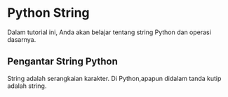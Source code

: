 # Python String
 Dalam tutorial ini, Anda akan belajar tentang string Python dan operasi dasarnya.

 ## Pengantar String Python
 String adalah serangkaian karakter. Di Python,apapun didalam tanda kutip adalah string.